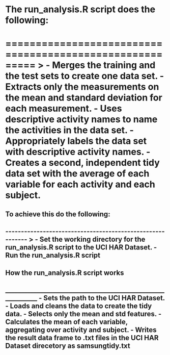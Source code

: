 <h1> The run_analysis.R script does the following: <h1>
=========================================================
>
-	Merges the training and the test sets to create one data set.
- Extracts only the measurements on the mean and standard deviation for each measurement.
- Uses descriptive activity names to name the activities in the data set.
-	Appropriately labels the data set with descriptive activity names.
- Creates a second, independent tidy data set with the average of each variable for each activity and each subject.
<h2> To achieve this do the following: <h2>
----------------------------------------------------------
>
-	Set the working directory for  the run_analysis.R script to the UCI HAR Dataset.
-	Run the run_analysis.R script
<h2> How the run_analysis.R script works <h2>
____________________________________________________________
-	Sets the path to the UCI HAR Dataset.
-	Loads and cleans the data to create the tidy data.
-	Selects only the mean and std features.
-	Calculates the mean of each variable, aggregating over activity and subject.
-	Writes the result data frame to .txt files in the UCI HAR Dataset direcetory as samsungtidy.txt
